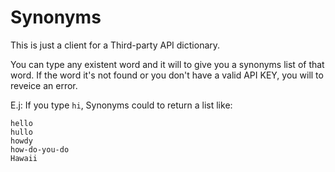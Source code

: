 # Synonyms

This is just a client for a Third-party API dictionary.

You can type any existent word and it will to give you a synonyms list of that word.
If the word it's not found or you don't have a valid API KEY, you will to reveice an error.

E.j: If you type `hi`, Synonyms could to return a list like:

```
hello
hullo
howdy
how-do-you-do
Hawaii
```
